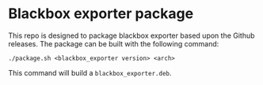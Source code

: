 # Blackbox exporter package

This repo is designed to package blackbox exporter based upon the Github releases.
The package can be built with the following command:

```
./package.sh <blackbox_exporter version> <arch>
```

This command will build a `blackbox_exporter.deb`.
